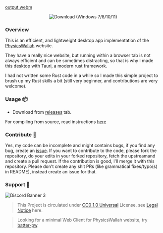 
[output.webm](https://github.com/its-ag/PhysicsWallah-Desktop/assets/102473837/2467c856-4142-4463-8420-2f5fc7fb0d9c)

<p align="center">
<img alt="Download (Windows 7/8/10/11)" src="https://img.shields.io/github/downloads/its-ag/PhysicsWallah-Desktop/total?color=%23b7410e">
</p>

### Overview

This is an efficient, and lightweight desktop app implementation of the [PhysicsWallah](https://pw.live) website. 

They have a really nice website, but running within a browser tab is not always efficient and can be sometimes distracting, so that is why I made this desktop with Tauri, a modern rust framework.

I had not written some Rust code in a while so I made this simple project to brush up my Rust skills a bit (still very beginner, and contributions are very welcome).

### Usage 📦

- Download from [releases](https://github.com/its-ag/PhysicsWallah-Desktop/releases) tab.

For compiling from source, read instructions [here](https://tauri.app/v1/guides/building/)

### Contribute 🧭

Yes, my code can be incomplete and might contains bugs, if you find any bug, create an [issue](https://github.com/its-ag/PhysicsWallah-Desktop/issues). If you want to contribute to the code, please fork the repository, do your edits in your forked repository, fetch the upstreamand and create a pull request. If the contribution is good, I'll merge it with this repository. Please don't create any shit PRs (like grammatical fixes/typo(s) in README), instead create an issue for that.

### Support 🙌

![Discord Banner 3](https://discordapp.com/api/guilds/1085941898054738072/widget.png?style=banner3)

> This Project is circulated under [CC0 1.0 Universal](./LICENSE) License, see [Legal Notice](./LEGAL_NOTICE.md) here.

> Looking for a minimal Web Client for PhysicsWallah website, try [batter-pw](https://github.com/Better-PW/batter-pw).
